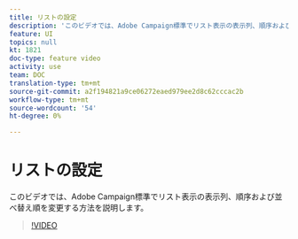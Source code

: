 ```yaml
---
title: リストの設定
description: 'このビデオでは、Adobe Campaign標準でリスト表示の表示列、順序および並べ替え順を変更する方法を説明します。  '
feature: UI
topics: null
kt: 1821
doc-type: feature video
activity: use
team: DOC
translation-type: tm+mt
source-git-commit: a2f194821a9ce06272eaed979ee2d8c62cccac2b
workflow-type: tm+mt
source-wordcount: '54'
ht-degree: 0%

---
```



# リストの設定

このビデオでは、Adobe Campaign標準でリスト表示の表示列、順序および並べ替え順を変更する方法を説明します。

>[!VIDEO](https://video.tv.adobe.com/v/25288/?quality=12)
